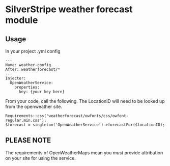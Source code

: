 # SilverStripe weather forecast module

## Usage

In your project .yml config

```
---
Name: weather-config
After: weatherforecast/*
---
Injector:
  OpenWeatherService:
    properties:
      key: {your key here}
```

From your code, call the following. The LocationID will need to be looked up from the openweather site.

```
Requirements::css('weatherforecast/owfonts/css/owfont-regular.min.css');
$forecast = singleton('OpenWeatherService')->forecastFor($locationID);
```

## PLEASE NOTE 

The requirements of OpenWeatherMaps mean you _must_ provide attribution on your site for using the service. 